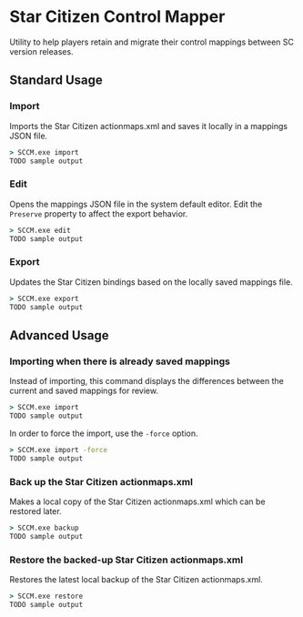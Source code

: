 # Star Citizen Control Mapper

Utility to help players retain and migrate their control mappings between SC version releases.

## Standard Usage

### Import

Imports the Star Citizen actionmaps.xml and saves it locally in a mappings JSON file.

```cmd
> SCCM.exe import
TODO sample output
```

### Edit

Opens the mappings JSON file in the system default editor. Edit the `Preserve` property to affect the export behavior.

```cmd
> SCCM.exe edit
TODO sample output
```

### Export

Updates the Star Citizen bindings based on the locally saved mappings file.

```cmd
> SCCM.exe export
TODO sample output
```

## Advanced Usage

### Importing when there is already saved mappings

Instead of importing, this command displays the differences between the current and saved mappings for review.

```cmd
> SCCM.exe import
TODO sample output
```

In order to force the import, use the `-force` option.

```cmd
> SCCM.exe import -force
TODO sample output
```

### Back up the Star Citizen actionmaps.xml

Makes a local copy of the Star Citizen actionmaps.xml which can be restored later.

```cmd
> SCCM.exe backup
TODO sample output
```

### Restore the backed-up Star Citizen actionmaps.xml

Restores the latest local backup of the Star Citizen actionmaps.xml.

```cmd
> SCCM.exe restore
TODO sample output
```
